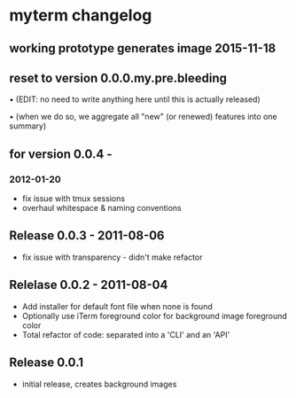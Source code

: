 # myterm changelog

## working prototype generates image 2015-11-18

## reset to version 0.0.0.my.pre.bleeding

  • (EDIT: no need to write anything here until this is actually released)

  • (when we do so, we aggregate all "new" (or renewed) features into
     one summary)




## for version 0.0.4 -

### 2012-01-20

  * fix issue with tmux sessions
  * overhaul whitespace & naming conventions




## Release 0.0.3 - 2011-08-06

  * fix issue with transparency - didn't make refactor




## Relelase 0.0.2 - 2011-08-04

  * Add installer for default font file when none is found
  * Optionally use iTerm foreground color for background image foreground color
  * Total refactor of code: separated into a 'CLI' and an 'API'




## Release 0.0.1

  * initial release, creates background images
